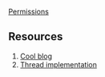 [Permissions](linux/Permissions)


## Resources
1. [Cool blog](https://eli.thegreenplace.net/2017/concurrent-servers-part-2-threads/)
2. [Thread implementation](https://www.akkadia.org/drepper/nptl-design.pdf)
